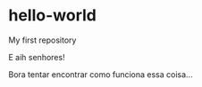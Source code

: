 # hello-world
My first repository

E aih senhores!

Bora tentar encontrar como funciona essa coisa...
